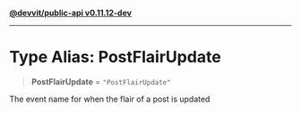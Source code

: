 [**@devvit/public-api v0.11.12-dev**](../README.md)

---

# Type Alias: PostFlairUpdate

> **PostFlairUpdate** = `"PostFlairUpdate"`

The event name for when the flair of a post is updated
